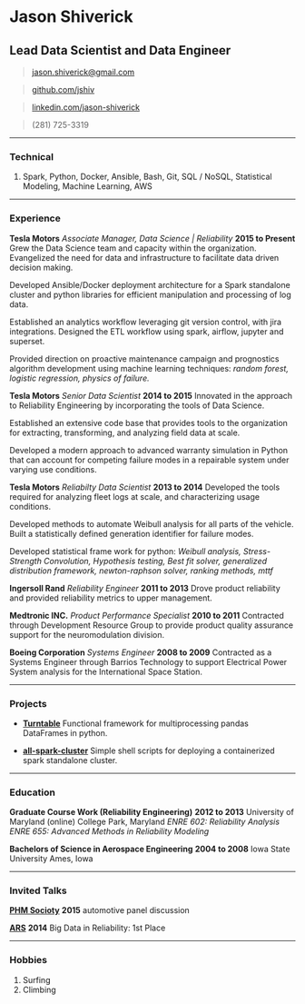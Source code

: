 # Jason Shiverick
## Lead Data Scientist and Data Engineer


> [jason.shiverick@gmail.com](mailto:jason.shiverick@gmail.com)

> [github.com/jshiv](https://github.com/jshiv)

> [linkedin.com/jason-shiverick](https://www.linkedin.com/in/jason-shiverick-2a9b7b16)

> (281) 725-3319

------

### Technical

1. Spark, Python, Docker, Ansible, Bash, Git, SQL / NoSQL, Statistical Modeling, Machine Learning, AWS

------

### Experience

**Tesla Motors** *Associate Manager, Data Science | Reliability* __2015 to Present__
Grew the Data Science team and capacity within the organization. Evangelized the need for data and infrastructure to facilitate data driven decision making.

Developed Ansible/Docker deployment architecture for a Spark standalone cluster and python libraries for efficient manipulation and processing of log data.

Established an analytics workflow leveraging git version control, with jira integrations. Designed the ETL workflow using spark, airflow, jupyter and superset.

Provided direction on proactive maintenance campaign and prognostics algorithm development using machine learning techniques: *random forest, logistic regression, physics of failure.*



**Tesla Motors** *Senior Data Scientist* __2014 to 2015__
Innovated in the approach to Reliability Engineering by incorporating the tools of Data Science.

Established an extensive code base that provides tools to the organization for extracting, transforming, and analyzing field data at scale.

Developed a modern approach to advanced warranty simulation in Python that can account for competing failure modes in a repairable system under varying use conditions.




**Tesla Motors** *Reliabilty Data Scientist* __2013 to 2014__
Developed the tools required for analyzing fleet logs at scale, and characterizing usage conditions.

Developed methods to automate Weibull analysis for all parts of the vehicle. Built a statistically defined generation identifier for failure modes.

Developed statistical frame work for python:	*Weibull analysis,	Stress-Strength Convolution,	Hypothesis testing,	Best fit solver, generalized distribution framework, newton-raphson solver,	ranking methods,	mttf*


**Ingersoll Rand** *Reliability Engineer* __2011 to 2013__
Drove product reliability and provided reliability metrics to upper management.


**Medtronic INC.** *Product Performance Specialist* __2010 to 2011__
Contracted through Development Resource Group to provide product quality assurance support for the neuromodulation division.

**Boeing Corporation** *Systems Engineer* __2008 to 2009__
Contracted as a Systems Engineer through Barrios Technology to support Electrical Power System analysis for the International Space Station.


------

### Projects

* **[Turntable](https://github.com/jshiv/turntable)**
	Functional framework for multiprocessing pandas DataFrames in python.

* **[all-spark-cluster](https://github.com/jshiv/all-spark-cluster)**
	Simple shell scripts for deploying a containerized spark standalone cluster.



------

### Education

**Graduate Course Work (Reliability Engineering)** __2012 to 2013__
		University of Maryland
    (online) College Park, Maryland
*ENRE 602: Reliability Analysis*
*ENRE 655: Advanced Methods in Reliability Modeling*

**Bachelors of Science in Aerospace Engineering** __2004 to 2008__
		Iowa State University
	  Ames, Iowa

-------

### Invited Talks

**[PHM Socioty](https://www.phmsociety.org/)** __2015__ automotive panel discussion

**[ARS](http://www.arsymposium.org/)** __2014__
Big Data in Reliability: 1st Place

-------

### Hobbies
1. Surfing
1. Climbing
